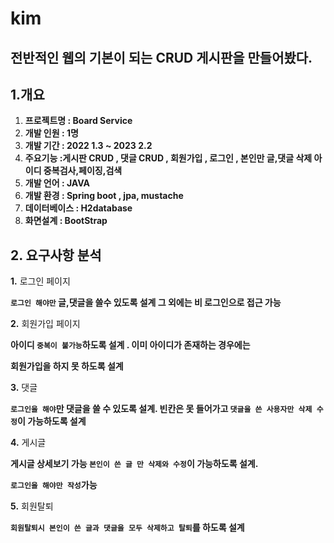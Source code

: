 # kim

## **전반적인 웹의 기본이 되는 CRUD 게시판을 만들어봤다.**

## 1.개요

1. **프로젝트명 : Board Service**
2. **개발 인원 : 1명**
3. **개발 기간 :  2022 1.3 ~ 2023 2.2**
4. **주요기능 :게시판 CRUD , 댓글 CRUD , 회원가입 , 로그인 , 본인만 글,댓글 삭제 아이디 중복검사,페이징,검색**
5. **개발 언어 : JAVA** 
6. **개발 환경 : Spring boot , jpa, mustache**
7. **데이터베이스 : H2database**
8. **화면설계 : BootStrap**

## 2. 요구사항 분석

 **1.** 로그인 페이지

**`로그인 해야만` 글,댓글을 쓸수 있도록 설계 그 외에는 비 로그인으로 접근 가능**

**2.** 회원가입 페이지

**아이디 `중복이 불가능`하도록 설계 . 이미 아이디가 존재하는 경우에는** 

**회원가입을 하지 못 하도록 설계**

**3.** 댓글

**`로그인을 해야`만 댓글을 쓸 수 있도록 설계. 빈칸은 못 들어가고 `댓글을 쓴 사용자만 삭제 수정`이 가능하도록 설계**

**4.** 게시글

**게시글 상세보기 가능 `본인이 쓴 글 만 삭제와 수정`이 가능하도록 설계.**

**`로그인을 해야만 작성`가능**

**5.** 회원탈퇴

**`회원탈퇴시 본인이 쓴 글과 댓글을 모두 삭제하고 탈퇴`를 하도록 설계**
